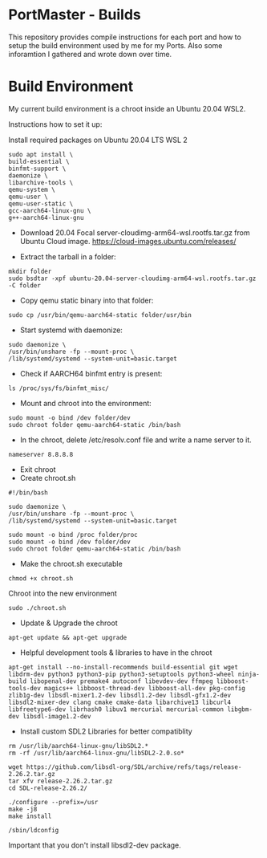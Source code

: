 # PortMaster - Builds

This repository provides compile instructions for each port and how to setup the build environment used by me for my Ports.
Also some inforamtion I gathered and wrote down over time.

# Build Environment

My current build environment is a chroot inside an Ubuntu 20.04 WSL2.

Instructions how to set it up:

Install required packages on Ubuntu 20.04 LTS WSL 2
```
sudo apt install \
build-essential \
binfmt-support \
daemonize \
libarchive-tools \
qemu-system \
qemu-user \
qemu-user-static \
gcc-aarch64-linux-gnu \
g++-aarch64-linux-gnu
```
- Download 20.04 Focal server-cloudimg-arm64-wsl.rootfs.tar.gz from Ubuntu Cloud image. https://cloud-images.ubuntu.com/releases/

- Extract the tarball in a folder:

```
mkdir folder
sudo bsdtar -xpf ubuntu-20.04-server-cloudimg-arm64-wsl.rootfs.tar.gz -C folder
```

- Copy qemu static binary into that folder:

```
sudo cp /usr/bin/qemu-aarch64-static folder/usr/bin
```

- Start systemd with daemonize:
```
sudo daemonize \
/usr/bin/unshare -fp --mount-proc \
/lib/systemd/systemd --system-unit=basic.target
```

- Check if AARCH64 binfmt entry is present:
```
ls /proc/sys/fs/binfmt_misc/
```

- Mount and chroot into the environment:
```sudo mount -o bind /proc folder/proc
sudo mount -o bind /dev folder/dev
sudo chroot folder qemu-aarch64-static /bin/bash
```

- In the chroot, delete /etc/resolv.conf file and write a name server to it.
```rm /etc/resolv.conf
nameserver 8.8.8.8
```
- Exit chroot 
- Create chroot.sh

```
#!/bin/bash

sudo daemonize \
/usr/bin/unshare -fp --mount-proc \
/lib/systemd/systemd --system-unit=basic.target

sudo mount -o bind /proc folder/proc
sudo mount -o bind /dev folder/dev
sudo chroot folder qemu-aarch64-static /bin/bash
```
- Make the chroot.sh executable
```
chmod +x chroot.sh
```
Chroot into the new environment
```
sudo ./chroot.sh
```
- Update & Upgrade the chroot
```
apt-get update && apt-get upgrade 
```

- Helpful development tools & libraries to have in the chroot

```
apt-get install --no-install-recommends build-essential git wget libdrm-dev python3 python3-pip python3-setuptools python3-wheel ninja-build libopenal-dev premake4 autoconf libevdev-dev ffmpeg libboost-tools-dev magics++ libboost-thread-dev libboost-all-dev pkg-config zlib1g-dev libsdl-mixer1.2-dev libsdl1.2-dev libsdl-gfx1.2-dev libsdl2-mixer-dev clang cmake cmake-data libarchive13 libcurl4 libfreetype6-dev librhash0 libuv1 mercurial mercurial-common libgbm-dev libsdl-image1.2-dev
```


- Install custom SDL2 Libraries for better compatiblity

```
rm /usr/lib/aarch64-linux-gnu/libSDL2.* 
rm -rf /usr/lib/aarch64-linux-gnu/libSDL2-2.0.so*

wget https://github.com/libsdl-org/SDL/archive/refs/tags/release-2.26.2.tar.gz
tar xfv release-2.26.2.tar.gz
cd SDL-release-2.26.2/

./configure --prefix=/usr
make -j8
make install

/sbin/ldconfig

```

Important that you don't install libsdl2-dev package.

